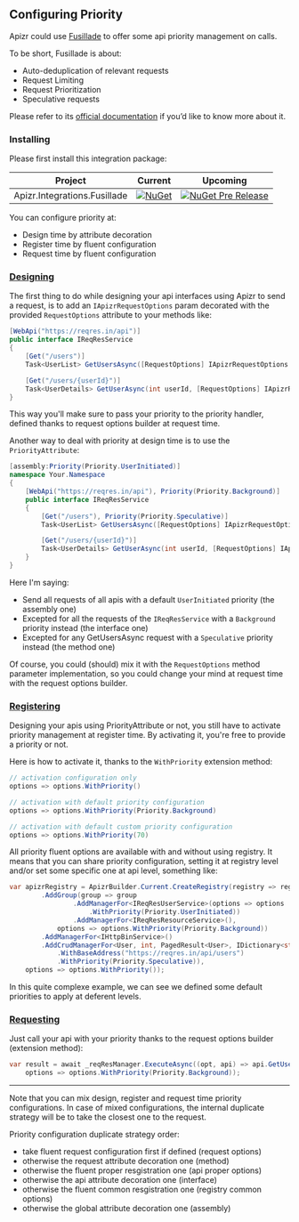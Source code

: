 ﻿## Configuring Priority

Apizr could use [Fusillade](https://github.com/reactiveui/Fusillade) to offer some api priority management on calls.

To be short, Fusillade is about:

- Auto-deduplication of relevant requests
- Request Limiting
- Request Prioritization
- Speculative requests

Please refer to its [official documentation](https://github.com/reactiveui/Fusillade) if you’d like to know more about it.

### Installing

Please first install this integration package:

|Project|Current|Upcoming|
|-------|-----|-----|
|Apizr.Integrations.Fusillade|[![NuGet](https://img.shields.io/nuget/v/Apizr.Integrations.Fusillade.svg)](https://www.nuget.org/packages/Apizr.Integrations.Fusillade/)|[![NuGet Pre Release](https://img.shields.io/nuget/vpre/Apizr.Integrations.Fusillade.svg)](https://www.nuget.org/packages/Apizr.Integrations.Fusillade/)|

You can configure priority at:
- Design time by attribute decoration
- Register time by fluent configuration
- Request time by fluent configuration

### [Designing](#tab/tabid-designing)

The first thing to do while designing your api interfaces using Apizr to send a request, is to add an `IApizrRequestOptions` param decorated with the provided `RequestOptions` attribute to your methods like:

```csharp
[WebApi("https://reqres.in/api")]
public interface IReqResService
{
    [Get("/users")]
    Task<UserList> GetUsersAsync([RequestOptions] IApizrRequestOptions options);

    [Get("/users/{userId}")]
    Task<UserDetails> GetUserAsync(int userId, [RequestOptions] IApizrRequestOptions options);
}
```

This way you'll make sure to pass your priority to the priority handler, defined thanks to request options builder at request time.

Another way to deal with priority at design time is to use the `PriorityAttribute`:
```csharp
[assembly:Priority(Priority.UserInitiated)]
namespace Your.Namespace
{
    [WebApi("https://reqres.in/api"), Priority(Priority.Background)]
    public interface IReqResService
    {
        [Get("/users"), Priority(Priority.Speculative)]
        Task<UserList> GetUsersAsync([RequestOptions] IApizrRequestOptions options);

        [Get("/users/{userId}")]
        Task<UserDetails> GetUserAsync(int userId, [RequestOptions] IApizrRequestOptions options);
    }
}
```
Here I'm saying:
- Send all requests of all apis with a default `UserInitiated` priority (the assembly one)
- Excepted for all the requests of the `IReqResService` with a `Background` priority instead (the interface one)
- Excepted for any GetUsersAsync request with a `Speculative` priority instead (the method one)

Of course, you could (should) mix it with the `RequestOptions` method parameter implementation, so you could change your mind at request time with the request options builder.

### [Registering](#tab/tabid-registering)

Designing your apis using PriorityAttribute or not, you still have to activate priority management at register time.
By activating it, you're free to provide a priority or not.

Here is how to activate it, thanks to the `WithPriority` extension method:
```csharp
// activation configuration only
options => options.WithPriority()

// activation with default priority configuration
options => options.WithPriority(Priority.Background)

// activation with default custom priority configuration
options => options.WithPriority(70)
```

All priority fluent options are available with and without using registry. 
It means that you can share priority configuration, setting it at registry level and/or set some specific one at api level, something like:
```csharp
var apizrRegistry = ApizrBuilder.Current.CreateRegistry(registry => registry
        .AddGroup(group => group
                .AddManagerFor<IReqResUserService>(options => options
                    .WithPriority(Priority.UserInitiated))
                .AddManagerFor<IReqResResourceService>(),
            options => options.WithPriority(Priority.Background))
        .AddManagerFor<IHttpBinService>()
        .AddCrudManagerFor<User, int, PagedResult<User>, IDictionary<string, object>>(options => options
            .WithBaseAddress("https://reqres.in/api/users")
            .WithPriority(Priority.Speculative)),
    options => options.WithPriority());
```

In this quite complexe example, we can see we defined some default priorities to apply at deferent levels.

### [Requesting](#tab/tabid-requesting)

Just call your api with your priority thanks to the request options builder (extension method):

```csharp
var result = await _reqResManager.ExecuteAsync((opt, api) => api.GetUsersAsync(opt), 
    options => options.WithPriority(Priority.Background));
```

***

Note that you can mix design, register and request time priority configurations.
In case of mixed configurations, the internal duplicate strategy will be to take the closest one to the request.

Priority configuration duplicate strategy order:
- take fluent request configuration first if defined (request options)
- otherwise the request attribute decoration one (method)
- otherwise the fluent proper resgistration one (api proper options)
- otherwise the api attribute decoration one (interface)
- otherwise the fluent common resgistration one (registry common options)
- otherwise the global attribute decoration one (assembly)